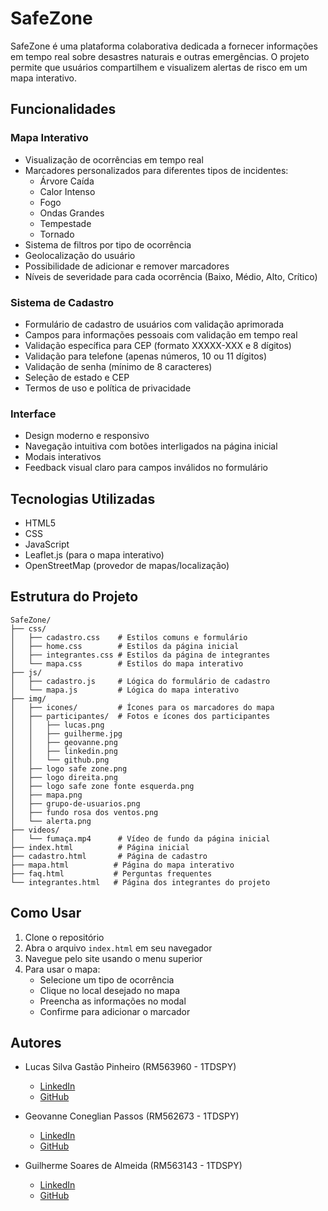 # SafeZone

SafeZone é uma plataforma colaborativa dedicada a fornecer informações em tempo real sobre desastres naturais e outras emergências. O projeto permite que usuários compartilhem e visualizem alertas de risco em um mapa interativo.

## Funcionalidades

### Mapa Interativo
- Visualização de ocorrências em tempo real
- Marcadores personalizados para diferentes tipos de incidentes:
  - Árvore Caída
  - Calor Intenso
  - Fogo
  - Ondas Grandes
  - Tempestade
  - Tornado
- Sistema de filtros por tipo de ocorrência
- Geolocalização do usuário
- Possibilidade de adicionar e remover marcadores
- Níveis de severidade para cada ocorrência (Baixo, Médio, Alto, Crítico)

### Sistema de Cadastro
- Formulário de cadastro de usuários com validação aprimorada
- Campos para informações pessoais com validação em tempo real
- Validação específica para CEP (formato XXXXX-XXX e 8 dígitos)
- Validação para telefone (apenas números, 10 ou 11 dígitos)
- Validação de senha (mínimo de 8 caracteres)
- Seleção de estado e CEP
- Termos de uso e política de privacidade

### Interface
- Design moderno e responsivo
- Navegação intuitiva com botões interligados na página inicial
- Modais interativos
- Feedback visual claro para campos inválidos no formulário

## Tecnologias Utilizadas

- HTML5
- CSS
- JavaScript
- Leaflet.js (para o mapa interativo)
- OpenStreetMap (provedor de mapas/localização)

## Estrutura do Projeto

```
SafeZone/
├── css/
│   ├── cadastro.css    # Estilos comuns e formulário
│   ├── home.css        # Estilos da página inicial
│   ├── integrantes.css # Estilos da página de integrantes
│   └── mapa.css        # Estilos do mapa interativo
├── js/
│   ├── cadastro.js     # Lógica do formulário de cadastro
│   └── mapa.js         # Lógica do mapa interativo
├── img/
│   ├── icones/         # Ícones para os marcadores do mapa
│   ├── participantes/  # Fotos e ícones dos participantes
│   │   ├── lucas.png
│   │   ├── guilherme.jpg
│   │   ├── geovanne.png
│   │   ├── linkedin.png
│   │   └── github.png
│   ├── logo safe zone.png
│   ├── logo direita.png
│   ├── logo safe zone fonte esquerda.png
│   ├── mapa.png
│   ├── grupo-de-usuarios.png
│   ├── fundo rosa dos ventos.png
│   └── alerta.png
├── videos/
│   └── fumaça.mp4      # Vídeo de fundo da página inicial
├── index.html          # Página inicial
├── cadastro.html       # Página de cadastro
├── mapa.html          # Página do mapa interativo
├── faq.html           # Perguntas frequentes
└── integrantes.html   # Página dos integrantes do projeto
```

## Como Usar

1. Clone o repositório
2. Abra o arquivo `index.html` em seu navegador
3. Navegue pelo site usando o menu superior
4. Para usar o mapa:
   - Selecione um tipo de ocorrência
   - Clique no local desejado no mapa
   - Preencha as informações no modal
   - Confirme para adicionar o marcador

## Autores

- Lucas Silva Gastão Pinheiro (RM563960 - 1TDSPY)
  - [LinkedIn](https://www.linkedin.com/in/lucas-pinheiro-1a7154291/)
  - [GitHub](https://github.com/LucasSgPinheiro)

- Geovanne Coneglian Passos (RM562673 - 1TDSPY)
  - [LinkedIn](https://www.linkedin.com/in/geovanne-coneglian-775472353/)
  - [GitHub](https://github.com/GeovanneCP)

- Guilherme Soares de Almeida (RM563143 - 1TDSPY) 
  - [LinkedIn](https://www.linkedin.com/in/guilherme-soares-de-almeida-783859249/)
  - [GitHub](https://github.com/GuuiSOares)